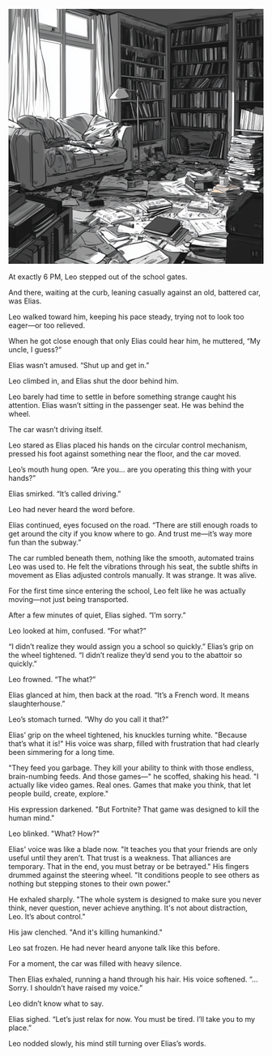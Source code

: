 
![Elias' apartment](/assets/images/elias_place.png)

At exactly 6 PM, Leo stepped out of the school gates.  

And there, waiting at the curb, leaning casually against an old,
battered car, was Elias.

Leo walked toward him, keeping his pace steady, trying not to look too
eager—or too relieved.

When he got close enough that only Elias could hear him, he muttered,
“My uncle, I guess?”

Elias wasn’t amused. “Shut up and get in.”

Leo climbed in, and Elias shut the door behind him.

Leo barely had time to settle in before something strange caught his
attention. Elias wasn’t sitting in the passenger seat. He was behind
the wheel.

The car wasn’t driving itself.

Leo stared as Elias placed his hands on the circular control
mechanism, pressed his foot against something near the floor, and the
car moved.

Leo’s mouth hung open. “Are you… are you operating this thing with
your hands?”

Elias smirked. “It’s called driving.”

Leo had never heard the word before.

Elias continued, eyes focused on the road. “There are still enough
roads to get around the city if you know where to go. And trust
me—it’s way more fun than the subway.”

The car rumbled beneath them, nothing like the smooth, automated
trains Leo was used to. He felt the vibrations through his seat, the
subtle shifts in movement as Elias adjusted controls manually. It was
strange. It was alive.

For the first time since entering the school, Leo felt like he was
actually moving—not just being transported.

After a few minutes of quiet, Elias sighed. “I’m sorry.”

Leo looked at him, confused. “For what?”

“I didn’t realize they would assign you a school so quickly.” Elias’s
grip on the wheel tightened. “I didn’t realize they’d send you to
the abattoir so quickly.”

Leo frowned. “The what?”  

Elias glanced at him, then back at the road. “It’s a French word. It
means slaughterhouse.”

Leo’s stomach turned. “Why do you call it that?”  

Elias’ grip on the wheel tightened, his knuckles turning
white. "Because that’s what it is!" His voice was sharp, filled
with frustration that had clearly been simmering for a long time.

"They feed you garbage. They kill your ability to think with
those endless, brain-numbing feeds. And those games—" he scoffed,
shaking his head. "I actually like video games. Real ones. Games
that make you think, that let people build, create, explore."

His expression darkened. "But Fortnite? That game was designed to
kill the human mind."

Leo blinked. "What? How?"  

Elias' voice was like a blade now. "It teaches you that your friends
are only useful until they aren’t. That trust is a weakness. That
alliances are temporary. That in the end, you must betray or be
betrayed." His fingers drummed against the steering wheel. "It
conditions people to see others as nothing but stepping stones to
their own power."

He exhaled sharply. "The whole system is designed to make sure you
never think, never question, never achieve anything. It's
not about distraction, Leo. It’s about control."

His jaw clenched. "And it's killing humankind."

Leo sat frozen. He had never heard anyone talk like this before.

For a moment, the car was filled with heavy silence.

Then Elias exhaled, running a hand through his hair. His voice
softened. “…Sorry. I shouldn’t have raised my voice.”

Leo didn’t know what to say.

Elias sighed. “Let’s just relax for now. You must be tired. I’ll take
you to my place.”

Leo nodded slowly, his mind still turning over Elias’s words.

